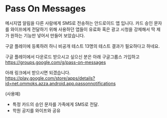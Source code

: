 # Pass On Messages
메시지앱 알림을 다른 사람에게 SMS로 전송하는 안드로이드 앱 입니다.
카드 승인 문자를 와이프에게 전달하기 위해 사용하던 앱들이 유료화 혹은 광고 시청을 강제해서 딱 제가 원하는 기능만 넣어서 만들어 보았습니다.

구글 플레이에 등록하려 하니 비공개 테스트 13명의 테스트 결과가 필요하다고 하네요.

구글 플레이에서 다운로드 받으시고 싶으신 분은 아래 구글그룹스 가입하고  
https://groups.google.com/g/pass-on-messages

아래 링크에서 받으시면 되겠습니다.  
https://play.google.com/store/apps/details?id=net.ommoks.azza.android.app.passonnotifications

(사용예)
- 특정 카드의 승인 문자를 가족에게 SMS로 전달.
- 학원 공지를 와이프와 공유 
